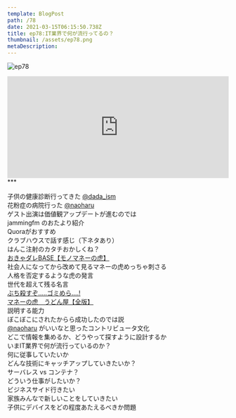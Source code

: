 ```yaml
---  
template: BlogPost  
path: /78
date: 2021-03-15T06:15:50.738Z  
title: ep78:IT業界で何が流行ってるの？
thumbnail: /assets/ep78.png
metaDescription:  
---  
```

![ep78](/assets/ep78.png)  

<iframe src="https://open.spotify.com/embed/episode/0gICxSd3cu2OF5r6KsXLUA" width="100%" height="232" frameBorder="0" allowfullscreen="" allow="autoplay; clipboard-write; encrypted-media; fullscreen; picture-in-picture"></iframe>
***

子供の健康診断行ってきた [@dada_ism](https://twitter.com/dada_ism)  
花粉症の病院行った [@naoharu](https://twitter.com/naoharu)   
ゲスト出演は価値観アップデートが進むのでは  
jammingfm のおたより紹介  
Quoraがおすすめ   
クラブハウスで話す感じ（下ネタあり）   
はんこ注射のカタチおかしくね？  
[おきゃダレBASE【モノマネーの虎】](https://www.youtube.com/channel/UCX1w_lX6enkXibDkNE5VMmA)  
社会人になってから改めて見るマネーの虎めっちゃ刺さる  
人格を否定するような虎の発言  
世代を超えて残る名言  
[ぶち殺すぞ.....ゴミめら....!](https://www.google.com/search?q=fuck+you+%E3%82%B4%E3%83%9F%E3%82%81%E3%82%89&rlz=1C5CHFA_enJP936JP936&sxsrf=ALeKk01vHdN_HZ6LakrO2x4VrksYdI4y8Q:1615819583499&source=lnms&tbm=isch&biw=1671&bih=882)   
[マネーの虎　うどん屋【全版】](https://www.youtube.com/watch?v=96EbDCQnW0w)  
説明する能力  
ぼこぼこにされたからら成功したのでは説  
[@naoharu](https://twitter.com/naoharu)  がいいなと思ったコントリビュータ文化  
どこで情報を集めるか、どうやって探すように設計するか  
いまIT業界で何が流行っているのか？  
何に従事していたいか  
どんな技術にキャッチアップしていきたいか？  
サーバレス vs コンテナ？  
どういう仕事がしたいか？  
ビジネスサイド行きたい  
家族みんなで新しいことをしていきたい  
子供にデバイスをどの程度あたえるべきか問題  
